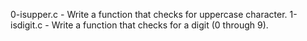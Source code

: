 0-isupper.c - Write a function that checks for uppercase character.
1-isdigit.c - Write a function that checks for a digit (0 through 9).
